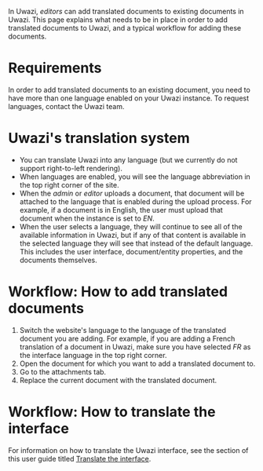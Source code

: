 In Uwazi, _editors_ can add translated documents to existing documents in Uwazi. This page explains what needs to be in place in order to add translated documents to Uwazi, and a typical workflow for adding these documents. 

# Requirements
In order to add translated documents to an existing document, you need to have more than one language enabled on your Uwazi instance. To request languages, contact the Uwazi team.

# Uwazi's translation system
* You can translate Uwazi into any language (but we currently do not support right-to-left rendering). 
* When languages are enabled, you will see the language abbreviation in the top right corner of the site. 
* When the _admin_ or _editor_ uploads a document, that document will be attached to the language that is enabled during the upload process. For example, if a document is in English, the user must upload that document when the instance is set to _EN_. 
* When the user selects a language, they will continue to see all of the available information in Uwazi, but if any of that content is available in the selected language they will see that instead of the default language. This includes the user interface, document/entity properties, and the documents themselves. 

# Workflow: How to add translated documents
1. Switch the website's language to the language of the translated document you are adding. For example, if you are adding a French translation of a document in Uwazi, make sure you have selected _FR_ as the interface language in the top right corner. 
2. Open the document for which you want to add a translated document to. 
3. Go to the attachments tab. 
4. Replace the current document with the translated document.

# Workflow: How to translate the interface
For information on how to translate the Uwazi interface, see the section of this user guide titled [Translate the interface](https://github.com/huridocs/uwazi/wiki/Translate-the-interface).

